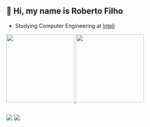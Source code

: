 ## 👋 Hi, my name is Roberto Filho

- Studying Computer Engineering at [Inteli](https://www.inteli.edu.br/)

 <div>
  <a href="https://github.com/robertof1lho">
  <img height="180em" src="https://github-readme-stats.vercel.app/api?username=robertof1lho&theme=dark&show_icons=true"/>
  <img height="180em" src="https://github-readme-stats.vercel.app/api/top-langs/?username=robertof1lho&layout=compact&langs_count=7&theme=dark"/>
</div>
  
##
  
<div>
  <a href = "mailto:roberto.dbf1@gmail.com"><img src="https://img.shields.io/badge/-Gmail-%23333?style=for-the-badge&logo=gmail&logoColor=white" target="_blank"></a>
  <a href="https://www.linkedin.com/in/roberto-dbf/" target="_blank"><img src="https://img.shields.io/badge/-LinkedIn-%230077B5?style=for-the-badge&logo=linkedin&logoColor=white" target="_blank"></a>
 
</div>
